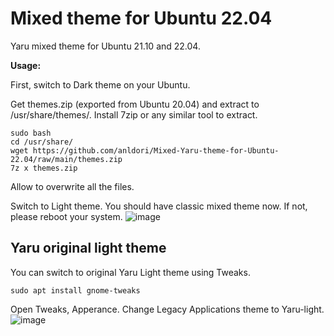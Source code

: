 # Mixed theme for Ubuntu 22.04
Yaru mixed theme for Ubuntu 21.10 and 22.04.

**Usage:**

First, switch to Dark theme on your Ubuntu.

Get themes.zip (exported from Ubuntu 20.04) and extract to /usr/share/themes/. Install 7zip or any similar tool to extract.
```
sudo bash
cd /usr/share/
wget https://github.com/anldori/Mixed-Yaru-theme-for-Ubuntu-22.04/raw/main/themes.zip
7z x themes.zip
```
Allow to overwrite all the files.

Switch to Light theme. You should have classic mixed theme now. If not, please reboot your system. 
![image](https://user-images.githubusercontent.com/101538840/168027490-7e355b82-91d9-41e7-bcfe-79563054a303.png)
## Yaru original light theme
You can switch to original Yaru Light theme using Tweaks.
```
sudo apt install gnome-tweaks
```
Open Tweaks, Apperance. Change Legacy Applications theme to Yaru-light.
![image](https://user-images.githubusercontent.com/101538840/168028202-7392d058-1010-4365-b97c-18ae91deee17.png)
